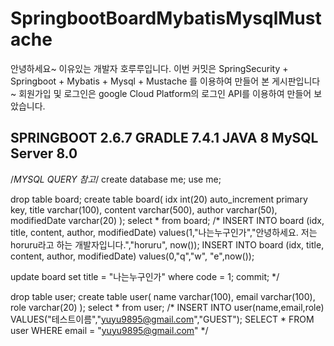 # SpringbootBoardMybatisMysqlMustache
안녕하세요~ 이유있는 개발자 호루루입니다.
이번 커밋은 SpringSecurity + Springboot + Mybatis + Mysql + Mustache 를 이용하여 만들어 본 게시판입니다~
회원가입 및 로그인은 google Cloud Platform의 로그인 API를 이용하여 만들어 보았습니다.

SPRINGBOOT 2.6.7
GRADLE 7.4.1
JAVA 8
MySQL Server 8.0
-----------------------------------------------------------------------------------------
/*MYSQL QUERY 참고*/
create database me;
use me;

drop table board;
create table board(
idx int(20) auto_increment primary key,
title varchar(100),
content varchar(500),
author varchar(50),
modifiedDate varchar(20)
);
select * from board;
/*
INSERT INTO board (idx, title, content, author, modifiedDate) values(1,"나는누구인가","안녕하세요. 저는 horuru라고 하는 개발자입니다.","horuru", now());
INSERT INTO board (idx, title, content, author, modifiedDate) values(0,"q","w", "e",now());

update board
set title = "나는누구인가"
where code = 1;
commit;
*/

drop table user;
create table user(
name varchar(100),
email varchar(100),
role varchar(20)
);
select * from user;
/*
INSERT INTO user(name,email,role) VALUES("테스트이름","yuyu9895@gmail.com","GUEST");
SELECT * FROM user WHERE email = "yuyu9895@gmail.com"
*/
